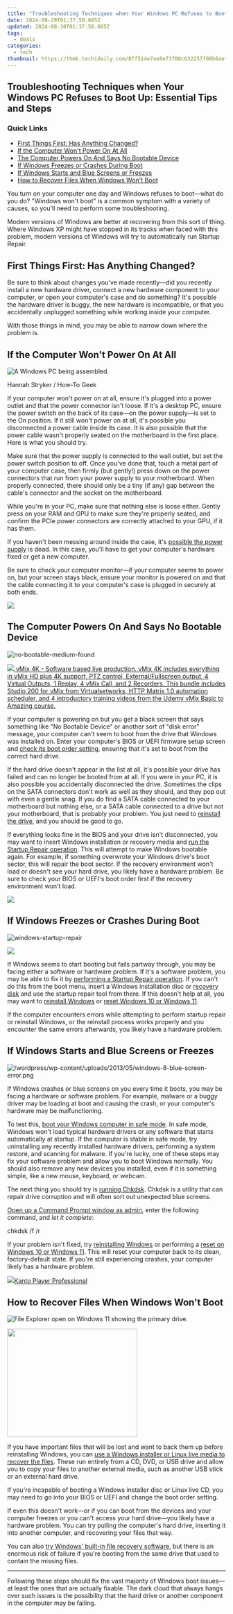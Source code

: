 ```yaml
---
title: "Troubleshooting Techniques when Your Windows PC Refuses to Boot Up: Essential Tips and Steps"
date: 2024-08-29T01:37:50.665Z
updated: 2024-08-30T01:37:50.665Z
tags:
  - deals
categories:
  - tech
thumbnail: https://thmb.techidaily.com/8ff514e7ae8e73f00c632257f00b6aefbc08dc01d831c81a6f2628b843ff494a.jpg
---
```


## Troubleshooting Techniques when Your Windows PC Refuses to Boot Up: Essential Tips and Steps

### Quick Links

* [First Things First: Has Anything Changed?](https://android-location.techidaily.com/getting-the-pokemon-go-gps-signal-not-found-11-error-in-xiaomi-redmi-a2plus-drfone-by-drfone-virtual/)
* [If the Computer Won't Power On At All](https://instagram-video-files.techidaily.com/updated-in-2024-mac-based-strategies-for-shorter-insta-videos/)
* [The Computer Powers On And Says No Bootable Device](https://facebook-videos.techidaily.com/updated-2024-approved-tips-for-achieving-crystal-clear-1080p-on-fb/)
* [If Windows Freezes or Crashes During Boot](https://howto.techidaily.com/what-to-do-when-nubia-red-magic-9-proplus-has-black-screen-of-death-drfone-by-drfone-fix-android-problems-fix-android-problems/)
* [If Windows Starts and Blue Screens or Freezes](https://extra-resources.techidaily.com/new-advanced-text-dynamics-presets-collection/)
* [How to Recover Files When Windows Won't Boot](https://extra-guidance.techidaily.com/mastering-pinterest-videos-to-mp3s-essential-strategies-for-2024/)

 You turn on your computer one day and Windows refuses to boot—what do you do? "Windows won't boot" is a common symptom with a variety of causes, so you'll need to perform some troubleshooting.

 Modern versions of Windows are better at recovering from this sort of thing. Where Windows XP might have stopped in its tracks when faced with this problem, modern versions of Windows will try to automatically run Startup Repair.

##  First Things First: Has Anything Changed?

 Be sure to think about changes you've made recently—did you recently install a new hardware driver, connect a new hardware component to your computer, or open your computer's case and do something? It's possible the hardware driver is buggy, the new hardware is incompatible, or that you accidentally unplugged something while working inside your computer.

 With those things in mind, you may be able to narrow down where the problem is. 

##  If the Computer Won't Power On At All

![A Windows PC being assembled.](https://static1.howtogeekimages.com/wordpress/wp-content/uploads/2024/04/52650799621_1bf28092b3_o.jpg) 

Hannah Stryker / How-To Geek  
  
 If your computer won't power on at all, ensure it's plugged into a power outlet and that the power connector isn't loose. If it's a desktop PC, ensure the power switch on the back of its case—on the power supply—is set to the On position. If it still won't power on at all, it's possible you disconnected a power cable inside its case. It is also possible that the power cable wasn't properly seated on the motherboard in the first place. Here is what you should try.

 Make sure that the power supply is connected to the wall outlet, but set the power switch position to off. Once you've done that, touch a metal part of your computer case, then firmly (but gently!) press down on the power connectors that run from your power supply to your motherboard. When properly connected, there should only be a tiny (if any) gap between the cable's connector and the socket on the motherboard. 

 While you're in your PC, make sure that nothing else is loose either. Gently press on your RAM and GPU to make sure they're properly seated, and confirm the PCIe power connectors are correctly attached to your GPU, if it has them. 

 If you haven't been messing around inside the case, it's [possible the power supply](https://video-capture.techidaily.com/updated-learn-to-optimize-google-meet-host-plus-participant-without-spending-a-dime-for-2024/) is dead. In this case, you'll have to get your computer's hardware fixed or get a new computer.

 Be sure to check your computer monitor—if your computer seems to power on, but your screen stays black, ensure your monitor is powered on and that the cable connecting it to your computer's case is plugged in securely at both ends.

<!-- affiliate ads begin -->
<a href="https://estore.winxdvd.com/order/checkout.php?PRODS=4612444&QTY=1&AFFILIATE=108875&CART=1"><img src="https://www.winxdvd.com/affiliate/new-banner/pt-728x90.jpg" border="0"></a>
<!-- affiliate ads end -->
##  The Computer Powers On And Says No Bootable Device

![no-bootable-medium-found](https://static1.howtogeekimages.com/wordpress/wp-content/uploads/2013/10/no-bootable-medium-found.png) 

<!-- affiliate ads begin -->
<a href="https://secure.2checkout.com/order/checkout.php?PRODS=30901369&QTY=1&AFFILIATE=108875&CART=1"> <img src="https://secure.avangate.com/images/merchant/ce9a6fb2becc2d235e62b125e9260102/products/1_copy_vMixCallScreenshot1-large.jpg" border="0"> vMix 4K - Software based live production. vMix 4K includes everything in vMix HD plus 4K support, PTZ control, External/Fullscreen output, 4 Virtual Outputs, 1 Replay, 4 vMix Call, and 2 Recorders. 
This bundle includes Studio 200 for vMix from Virtualsetworks, HTTP Matrix 1.0 automation scheduler, and 4 introductory training videos from the Udemy vMix Basic to Amazing course. </a>
<!-- affiliate ads end -->
 If your computer is powering on but you get a black screen that says something like "No Bootable Device" or another sort of "disk error" message, your computer can't seem to boot from the drive that Windows was installed on. Enter your computer's BIOS or UEFI firmware setup screen and [check its boot order setting](https://extra-guidance.techidaily.com/2024-approved-navigating-through-gopros-burst-recording-options/), ensuring that it's set to boot from the correct hard drive.

 If the hard drive doesn't appear in the list at all, it's possible your drive has failed and can no longer be booted from at all. If you were in your PC, it is also possible you accidentally disconnected the drive. Sometimes the clips on the SATA connectors don't work as well as they should, and they pop out with even a gentle snag. If you do find a SATA cable connected to your motherboard but nothing else, or a SATA cable connected to a drive but not your motherboard, that is probably your problem. You just need to [reinstall the drive](https://on-screen-recording.techidaily.com/new-simplifying-tasks-with-ez-grabber-techniques/), and you should be good to go. 

 If everything looks fine in the BIOS and your drive isn't disconnected, you may want to insert Windows installation or recovery media and [run the Startup Repair operation](https://fox-blue.techidaily.com/guide-to-fade-out-music-in-premiere-pro-for-2024/). This will attempt to make Windows bootable again. For example, if something overwrote your Windows drive's boot sector, this will repair the boot sector. If the recovery environment won't load or doesn't see your hard drive, you likely have a hardware problem. Be sure to check your BIOS or UEFI's boot order first if the recovery environment won't load.

<!-- affiliate ads begin -->
<a href="https://secure.2checkout.com/order/checkout.php?PRODS=4620780&QTY=1&AFFILIATE=108875&CART=1"><img src="https://secure.avangate.com/images/merchant/07dd4d5a72f5740ef0f035f201951476/728__90banner.jpg" border="0"></a>
<!-- affiliate ads end -->
##  If Windows Freezes or Crashes During Boot

![windows-startup-repair](https://static1.howtogeekimages.com/wordpress/wp-content/uploads/2013/10/windows-startup-repair-1.png) 

<!-- affiliate ads begin -->
<a href="https://store.massmailsoftware.com/order/checkout.php?PRODS=1047974&QTY=1&AFFILIATE=108875&CART=1"><img src="https://secure.avangate.com/images/merchant/dc87c13749315c7217cdc4ac692e704c/banera_for_partners-04_%281%29.jpg" border="0"></a>
<!-- affiliate ads end -->
 If Windows seems to start booting but fails partway through, you may be facing either a software or hardware problem. If it's a software problem, you may be able to fix it by [performing a Startup Repair operation](https://fox-blue.techidaily.com/guide-to-fade-out-music-in-premiere-pro-for-2024/). If you can't do this from the boot menu, insert a Windows installation disc or [recovery disk](https://tech-hub.techidaily.com/innovative-training-crafting-custom-exercise-routines-using-chatgpt-for-trainers/) and use the startup repair tool from there. If this doesn't help at all, you may want to [reinstall Windows](https://android-unlock.techidaily.com/a-perfect-guide-to-remove-or-disable-google-smart-lock-on-lava-blaze-2-pro-by-drfone-android/) or [reset Windows 10 or Windows 11](https://extra-support.techidaily.com/2024-approved-mastering-video-editing-on-a-budget-with-free-fcp/).

 If the computer encounters errors while attempting to perform startup repair or reinstall Windows, or the reinstall process works properly and you encounter the same errors afterwards, you likely have a hardware problem.

##  If Windows Starts and Blue Screens or Freezes

![/wordpress/wp-content/uploads/2013/05/windows-8-blue-screen-error.png](https://static1.howtogeekimages.com/wordpress/wp-content/uploads/2013/05/windows-8-blue-screen-error.png) 

 If Windows crashes or blue screens on you every time it boots, you may be facing a hardware or software problem. For example, malware or a buggy driver may be loading at boot and causing the crash, or your computer's hardware may be malfunctioning.

 To test this, [boot your Windows computer in safe mode](https://video-capture.techidaily.com/new-essential-scripting-instant-stopwatch-integration-in-obs-for-2024/). In safe mode, Windows won't load typical hardware drivers or any software that starts automatically at startup. If the computer is stable in safe mode, try uninstalling any recently installed hardware drivers, performing a system restore, and scanning for malware. If you're lucky, one of these steps may fix your software problem and allow you to boot Windows normally. You should also remove any new devices you installed, even if it is something simple, like a new mouse, keyboard, or webcam. 

 The next thing you should try is [running Chkdsk](https://digital-screen-recording.techidaily.com/mastering-board-interaction-during-remote-work-sessions-across-multiple-devices-for-2024/). Chkdsk is a utility that can repair drive corruption and will often sort out unexpected blue screens. 

[Open up a Command Prompt window as admin](https://screen-mirror.techidaily.com/how-to-screen-mirroring-xiaomi-14-ultra-drfone-by-drfone-android/), enter the following command, and _let it complete_: 

chkdsk /f /r

 If your problem isn't fixed, try [reinstalling Windows](https://android-unlock.techidaily.com/a-perfect-guide-to-remove-or-disable-google-smart-lock-on-lava-blaze-2-pro-by-drfone-android/) or performing a [reset on Windows 10 or Windows 11](https://extra-support.techidaily.com/2024-approved-mastering-video-editing-on-a-budget-with-free-fcp/). This will reset your computer back to its clean, factory-default state. If you're still experiencing crashes, your computer likely has a hardware problem.

<!-- affiliate ads begin -->
<a href="https://secure.2checkout.com/order/checkout.php?PRODS=4742929&QTY=1&AFFILIATE=108875&CART=1"><img src="https://secure.avangate.com/images/merchant/e09fdffe648a30658a9657bbed7b2388/products/boxshot(2).png" border="0">Kanto Player Professional</a>
<!-- affiliate ads end -->
##  How to Recover Files When Windows Won't Boot

![File Explorer open on Windows 11 showing the primary drive.](https://static1.howtogeekimages.com/wordpress/wp-content/uploads/2024/04/stuff-on-drive.png) 

<!-- affiliate ads begin -->
<a href="https://boody-eco-wear.pxf.io/c/5597632/1567905/13846" target="_top" id="1567905"><img src="//a.impactradius-go.com/display-ad/13846-1567905" border="0" alt="" width="300" height="250"/></a><img height="0" width="0" src="https://imp.pxf.io/i/5597632/1567905/13846" style="position:absolute;visibility:hidden;" border="0" />
<!-- affiliate ads end -->
 If you have important files that will be lost and want to back them up before reinstalling Windows, you can [use a Windows installer or Linux live media to recover the files](https://extra-guidance.techidaily.com/new-step-by-step-approach-for-verifying-your-age-on-tiktok/). These run entirely from a CD, DVD, or USB drive and allow you to copy your files to another external media, such as another USB stick or an external hard drive.

 If you're incapable of booting a Windows installer disc or Linux live CD, you may need to go into your BIOS or UEFI and change the boot order setting.

 If even this doesn't work—or if you can boot from the devices and your computer freezes or you can't access your hard drive—you likely have a hardware problem. You can try pulling the computer's hard drive, inserting it into another computer, and recovering your files that way. 

 You can also [try Windows' built-in file recovery software](https://screen-sharing-recording.techidaily.com/updated-snap-and-save-the-ultimate-list-of-top-8-free-android-recorders-for-2024/), but there is an enormous risk of failure if you're booting from the same drive that used to contain the missing files.

---

 Following these steps should fix the vast majority of Windows boot issues—at least the ones that are actually fixable. The dark cloud that always hangs over such issues is the possibility that the hard drive or another component in the computer may be failing.

<ins class="adsbygoogle"
     style="display:block"
     data-ad-format="autorelaxed"
     data-ad-client="ca-pub-7571918770474297"
     data-ad-slot="1223367746"></ins>



<ins class="adsbygoogle"
     style="display:block"
     data-ad-client="ca-pub-7571918770474297"
     data-ad-slot="8358498916"
     data-ad-format="auto"
     data-full-width-responsive="true"></ins>


